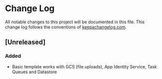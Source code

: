 # Change Log
All notable changes to this project will be documented in this file. This change log follows the conventions of [keepachangelog.com](http://keepachangelog.com/).

## [Unreleased]
### Added
- Basic template works with GCS (file uploads), App Identity Service, Task Queues and Datastore

	
[0.2.0-SNAPSHOT]: https://github.com/nickbauman/cljgae-template/compare/0.2.0-SNAPSHOT...0.1.0-SNAPSHOT
[0.1.0-SNAPSHOT]: https://github.com/nickbauman/cljgae-template/compare/0.1.0-SNAPSHOT...HEAD

